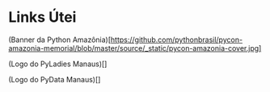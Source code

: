 # Links Útei

(Banner da Python Amazônia)[https://github.com/pythonbrasil/pycon-amazonia-memorial/blob/master/source/_static/pycon-amazonia-cover.jpg]

(Logo do PyLadies Manaus)[]

(Logo do PyData Manaus)[]


